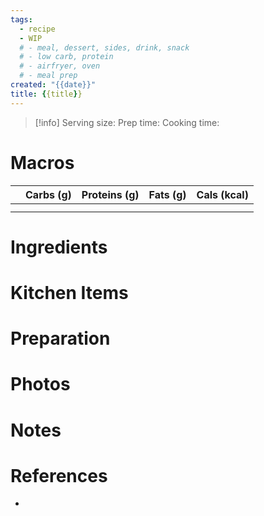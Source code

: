 ```yaml
---
tags:
  - recipe
  - WIP
  # - meal, dessert, sides, drink, snack
  # - low carb, protein
  # - airfryer, oven
  # - meal prep
created: "{{date}}"
title: {{title}}
---
```


> [!info]
> Serving size:
> Prep time:
> Cooking time:

# Macros

|  | Carbs (g) | Proteins (g) | Fats (g) | Cals (kcal) |
| --- | --- | --- | --- | --- |
|  |  |  |  |  |
|  |  |  |  |  |

# Ingredients

# Kitchen Items

# Preparation

# Photos

# Notes

# References

- []()
